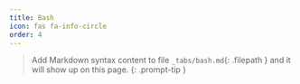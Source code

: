 ```yaml
---
title: Bash
icon: fas fa-info-circle
order: 4
---
```


> Add Markdown syntax content to file `_tabs/bash.md`{: .filepath } and it will show up on this page.
{: .prompt-tip }
